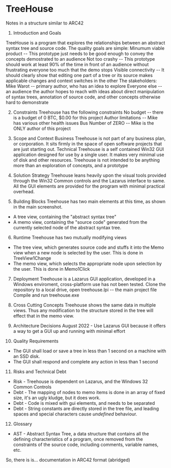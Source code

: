 # TreeHouse 
  Notes in a structure similar to ARC42

1. Introduction and Goals

  TreeHouse is a program that explores the relationships between an abstract syntax tree and source code.     The quality goals are simple:
      Minumum viable product -- This prototype just needs to be good enough to convey the concepts demostrated to an audience
      Not too crashy -- This prototype should work at least 90% of the time in front of an audience without frustrating everyone too much that the demo stops
      Visible connectivity -- It should clearly show that editing one part of a tree or its source makes applicable changes and context switches in the other
    The stakeholders:
      Mike Warot -- primary author, who has an idea to explore
      Everyone else -- an audience the author hopes to reach with ideas about direct manipulation of syntax trees, annotation of source code, and other concepts otherwise hard to demonstrate

2. Constraints
  Treehouse has the following constraints
    No budget -- there is a budget of 0 BTC, $0.00 for this project
    Author limitations -- Mike has various other health issues
    Bus Number of ZERO -- Mike is the ONLY author of this project

3. Scope and Context
  Business
    Treehouse is not part of any business plan, or corporation. It sits firmly in the space of open software projects that are just starting out.
  Technical
    Treehouse is a self contained Win32 GUI application designed for use by a single user. It makes very minimal use of disk and other resources.
    Treehouse is not intended to be anything more than an exploration of concepts, and a prototype

4. Solution Strategy
  Treehouse leans heavily upon the visual tools provided through the Win32 Common controls and the Lazarus interface to same. All the GUI elements are provided for the program with minimal practical overhead.

5. Building Blocks
  Treehouse has two main elements at this time, as shown in the main screenshot. 
  - A tree view, containing the "abstract syntax tree"
  - A memo view, containing the "source code" generated from the currently selected node of the abstract syntax tree.

6. Runtime
  Treehouse has two mutually modifying views
  - The tree view, which generates source code and stuffs it into the Memo view when a new node is selected by the user. This is done in TreeView1Change
  - The memo view, which selects the appropriate node upon selection by the user. This is done in Memo1Click

7. Deployment
  Treehouse is a Lazarus GUI application, developed in a Windows enviroment, cross-platform use has not been tested.
    Clone the repository to a local drive, open treehouse.lpi -- the main project file
    Compile and run treehouse.exe

8. Cross Cutting Concepts
  Treehouse shows the same data in multiple views. Thus any modification to the structure stored in the tree will effect that in the memo view.

9. Architecture Decisions
  August 2022 - Use Lazarus GUI because it offers a way to get a GUI up and running with minimal effort

10. Quality Requirements
  - The GUI shall load or save a tree in less than 1 second on a machine with an SSD disk.
  - The GUI shall respond and complete any action in less than 1 second

11. Risks and Technical Debt
  - Risk - Treehouse is dependent on Lazarus, and the Windows 32 Common Controls
  - Debt - The mapping of nodes to memo items is done in an array of fixed size, it's an ugly kludge, but it does work.
  - Debt - Code is mixed with gui elements, and needs to be separated
  - Debt - String constants are directly stored in the tree file, and leading spaces and special characters cause *undefined* behaviour.

12. Glossary
  - AST - Abstract Syntax Tree, a data structure that contains all the defining characteristics of a program, once removed from the constraints of the source code, including comments, variable names, etc.
  
So, there is is... documentation in ARC42 format (abridged)

